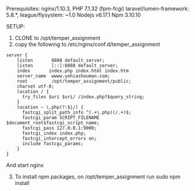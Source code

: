Prerequisites:
nginx/1.10.3, 
PHP 7.1.32 (fpm-fcgi)
laravel/lumen-framework: 5.8.*,
league/flysystem: ~1.0
Nodejs v6.17.1
Npm 3.10.10

SETUP: 
1.  CLONE to /opt/temper_assignment
2.  copy the following to /etc/nginx/conf.d/temper_assignment

```
server {
    listen       8888 default_server;
    listen       [::]:8888 default_server;
    index       index.php index.html index.htm
    server_name  wwww.yehiashouman.com;
    root         /opt/temper_assignment/public;
    charset utf-8;
    location / {
      try_files $uri $uri/ /index.php?$query_string;
    }
    location ~ \.php(?:$|/) {
      fastcgi_split_path_info ^(.+\.php)(/.+)$;
      fastcgi_param SCRIPT_FILENAME $document_root$fastcgi_script_name;
      fastcgi_pass 127.0.0.1:9000;
      fastcgi_index index.php;
      fastcgi_intercept_errors on;
      include fastcgi_params;
    }
}

```

And start nginx

3. To install npm packages, on /opt/temper_assignment run 
sudo npm install

